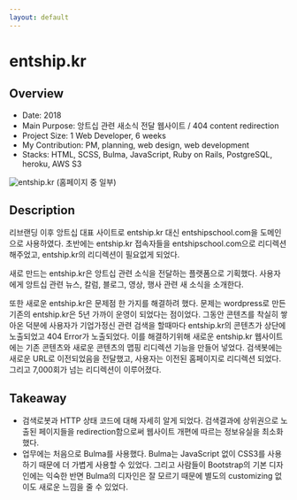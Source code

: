```yaml
---
layout: default
---
```


# entship.kr

## Overview

* Date: 2018
* Main Purpose: 앙트십 관련 새소식 전달 웹사이트 / 404 content redirection
* Project Size: 1 Web Developer, 6 weeks
* My Contribution: PM, planning, web design, web development
* Stacks: HTML, SCSS, Bulma, JavaScript, Ruby on Rails, PostgreSQL, heroku, AWS S3

![entship.kr]({{"/assets/img/project/2018_entship_kr.jpg"}})
(홈페이지 중 일부)

## Description

리브랜딩 이후 앙트십 대표 사이트로 entship.kr 대신 entshipschool.com을 도메인으로 사용하였다. 
초반에는 entship.kr 접속자들을 entshipschool.com으로 리디렉션 해주었고, entship.kr의 리디렉션이 필요없게 되었다. 

새로 만드는 entship.kr은 앙트십 관련 소식을 전달하는 플랫폼으로 기획했다. 
사용자에게 앙트십 관련 뉴스, 칼럼, 블로그, 영상, 행사 관련 새 소식을 소개한다. 

또한 새로운 entship.kr은 문제점 한 가지를 해결하려 했다. 
문제는 wordpress로 만든 기존의 entship.kr은 5년 가까이 운영이 되었다는 점이었다. 
그동안 콘텐츠를 착실히 쌓아온 덕분에 사용자가 기업가정신 관련 검색을 할때마다 entship.kr의 콘텐츠가 상단에 노출되었고 404 Error가 노출되었다. 
이를 해결하기위해 새로운 entship.kr 웹사이트에는 기존 콘텐츠와 새로운 콘텐츠의 맵핑 리디렉션 기능을 만들어 넣었다. 
검색봇에는 새로운 URL로 이전되었음을 전달했고, 사용자는 이전된 홈페이지로 리디렉션 되었다. 
그리고 7,000회가 넘는 리디렉션이 이루어졌다. 

## Takeaway

* 검색로봇과 HTTP 상태 코드에 대해 자세히 알게 되었다. 
검색결과에 상위권으로 노출된 페이지들을 redirection함으로써 웹사이트 개편에 따르는 정보유실을 최소화 했다. 
* 업무에는 처음으로 Bulma를 사용했다. 
Bulma는 JavaScript 없이 CSS3를 사용하기 때문에 더 가볍게 사용할 수 있었다. 
그리고 사람들이 Bootstrap의 기본 디자인에는 익숙한 반면 Bulma의 디자인은 잘 모르기 때문에 별도의 customizing 없이도 새로운 느낌을 줄 수 있었다. 